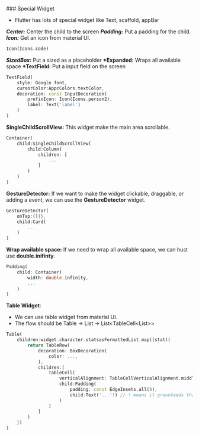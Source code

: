 ### Special Widget

- Flutter has lots of special widget like Text, scaffold, appBar

**_Center:_** Center the child to the screen
**_Padding:_** Put a padding for the child.
**_Icon:_** Get an icon from material UI.

```dart
Icon(Icons.code)
```

**_SizedBox:_** Put a sized as a placeholder
**\*Expanded:** Wraps all available space
**\*TextField:** Put a input field on the screen

```dart
TextField(
    style: Google font,
    cursorColor:AppcColors.textColor,
    decoration: const InputDecoration(
        prefixIcon: Icon(Icons.person2),
        label: Text('label')
    )
)
```

**SingleChildScrollView:** This widget make the main area scrollable.

```dart
Container(
    child:SingleChildScrollView(
        child:Column(
            children: [
                ...
            ]
        )
    )
)
```

**GestureDetector:** If we want to make the widget clickable, draggable, or adding a event,
we can use the **GestureDetector** widget.

```dart
GestureDetector(
    onTap:(){},
    child:Card(
        ...
    )
)
```

**Wrap available space:** If we need to wrap all available space, we can hust use **double.inifinty**.

```dart
Padding(
    child: Container(
        width: double.infinity,
        ...
    )
)

```

**Table Widget**:
- We can use table widget from material UI.
- The flow should be Table -> List<TableRow> -> List<TableCell<List<Widget>>>

```dart
Table(
    children:widget.character.statsasFormattedList.map((stat){
        return TableRow(
            decoration: BoxDecoration(
                color: ...,
            ),
            children:[
                TableCell(
                    verticalAlignment: TableCellVerticalAlignment.middle,
                    child:Padding(
                        padding: const EdgeInsets.all(8),
                        child:Text('...'!) // ! means it graunteeds that there is always a data.
                    )
                )
            ]
        )
    })
)

```